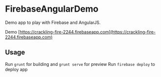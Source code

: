 # FirebaseAngularDemo
Demo app to play with Firebase and AngularJS.

Demo [https://crackling-fire-2244.firebaseapp.com](https://crackling-fire-2244.firebaseapp.com)

## Usage

Run `grunt` for building and `grunt serve` for preview
Run `firebase deploy` to deploy app

